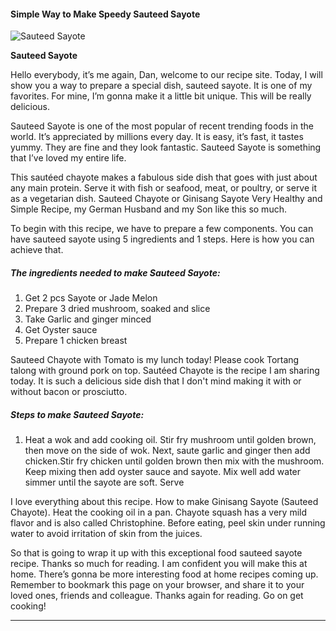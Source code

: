             

#### Simple Way to Make Speedy Sauteed Sayote

![Sauteed Sayote](https://img-global.cpcdn.com/recipes/abec95c772454071/751x532cq70/sauteed-sayote-recipe-main-photo.jpg)

**Sauteed Sayote**

Hello everybody, it’s me again, Dan, welcome to our recipe site. Today, I will show you a way to prepare a special dish, sauteed sayote. It is one of my favorites. For mine, I’m gonna make it a little bit unique. This will be really delicious.

Sauteed Sayote is one of the most popular of recent trending foods in the world. It’s appreciated by millions every day. It is easy, it’s fast, it tastes yummy. They are fine and they look fantastic. Sauteed Sayote is something that I’ve loved my entire life.

This sautéed chayote makes a fabulous side dish that goes with just about any main protein. Serve it with fish or seafood, meat, or poultry, or serve it as a vegetarian dish. Sauteed Chayote or Ginisang Sayote Very Healthy and Simple Recipe, my German Husband and my Son like this so much.

To begin with this recipe, we have to prepare a few components. You can have sauteed sayote using 5 ingredients and 1 steps. Here is how you can achieve that.

##### The ingredients needed to make Sauteed Sayote:

1.  Get 2 pcs Sayote or Jade Melon
2.  Prepare 3 dried mushroom, soaked and slice
3.  Take Garlic and ginger minced
4.  Get Oyster sauce
5.  Prepare 1 chicken breast

Sauteed Chayote with Tomato is my lunch today! Please cook Tortang talong with ground pork on top. Sautéed Chayote is the recipe I am sharing today. It is such a delicious side dish that I don't mind making it with or without bacon or prosciutto.

##### Steps to make Sauteed Sayote:

1.  Heat a wok and add cooking oil. Stir fry mushroom until golden brown, then move on the side of wok. Next, saute garlic and ginger then add chicken.Stir fry chicken until golden brown then mix with the mushroom. Keep mixing then add oyster sauce and sayote. Mix well add water simmer until the sayote are soft. Serve

I love everything about this recipe. How to make Ginisang Sayote (Sauteed Chayote). Heat the cooking oil in a pan. Chayote squash has a very mild flavor and is also called Christophine. Before eating, peel skin under running water to avoid irritation of skin from the juices.

So that is going to wrap it up with this exceptional food sauteed sayote recipe. Thanks so much for reading. I am confident you will make this at home. There’s gonna be more interesting food at home recipes coming up. Remember to bookmark this page on your browser, and share it to your loved ones, friends and colleague. Thanks again for reading. Go on get cooking!

* * *
